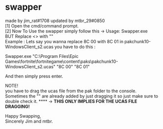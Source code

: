 # swapper 
made by jim_rat#1708 updated by mtbr_29#0850 <br>
[1] Open the cmd/command prompt. <br>
[2] Now To Use the swapper simply follow this -> Usage: Swapper.exe <ucas-file> <hex-to-search> <hex-to-replace> <br>
BUT Replace <> with "" <br>
Example : Lets say you wanna replace 8C 00 with 8C 01 in pakchunk10-WindowsClient_s2.ucas you have to do this : <br>

Swapper.exe "C:\Program Files\Epic Games\fortnite\fortnitegame\content\paks\pakchunk10-WindowsClient_s2.ucas" "8C 00" "8C 01" <br>
 
And then simply press enter. <br>


NOTE!<br>
you have to drag the ucas file from the pak folder to the console. Sometimes the "" are already added by just dragging it so just make sure to double check it. ****
-> **THIS ONLY IMPLIES FOR THE UCAS FILE DRAGGING!** <br>


Happy Swapping,<br> 
Sincerely Jim and mtbr. <br>
